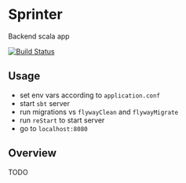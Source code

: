 # Sprinter

Backend scala app

[![Build Status](https://travis-ci.com/falalafel/sprinter.svg?branch=master)](https://travis-ci.com/falalafel/sprinter)

## Usage

- set env vars according to `application.conf`
- start `sbt` server
- run migrations vs `flywayClean` and `flywayMigrate`
- run `reStart` to start server
- go to `localhost:8080`

## Overview

TODO
